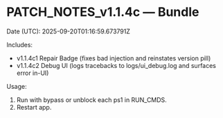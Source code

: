 # PATCH_NOTES_v1.1.4c — Bundle
Date (UTC): 2025-09-20T01:16:59.673791Z

Includes:
- v1.1.4c1 Repair Badge (fixes bad injection and reinstates version pill)
- v1.1.4c2 Debug UI (logs tracebacks to logs/ui_debug.log and surfaces error in-UI)

Usage:
1) Run with bypass or unblock each ps1 in RUN_CMDS.
2) Restart app.
